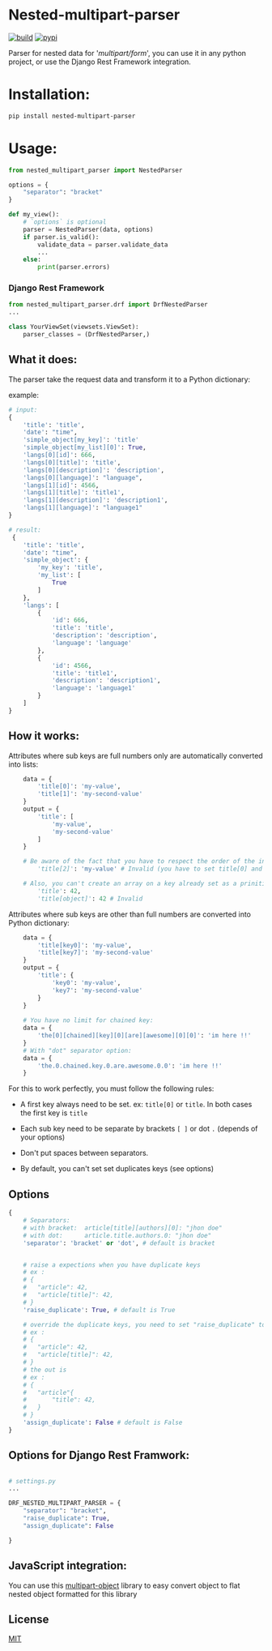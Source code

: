 # Nested-multipart-parser

[![build](https://github.com/remigermain/nested-multipart-parser/actions/workflows/main.yml/badge.svg)](https://github.com/remigermain/nested-multipart-parser/actions/workflows/main.yml)
[![pypi](https://img.shields.io/pypi/v/nested-multipart-parser)](https://pypi.org/project/nested-multipart-parser/)

Parser for nested data for '*multipart/form*', you can use it in any python project, or use the Django Rest Framework integration.

# Installation:

```bash
pip install nested-multipart-parser
```

# Usage:

```python
from nested_multipart_parser import NestedParser

options = {
	"separator": "bracket"
}

def my_view():
	# `options` is optional
	parser = NestedParser(data, options)
	if parser.is_valid():
		validate_data = parser.validate_data
		...
	else:
		print(parser.errors)

```

### Django Rest Framework

```python
from nested_multipart_parser.drf import DrfNestedParser
...

class YourViewSet(viewsets.ViewSet):
	parser_classes = (DrfNestedParser,)
```


## What it does:

The parser take the request data and transform it to a Python dictionary:

example:

```python
# input:
{
	'title': 'title',
	'date': "time",
	'simple_object[my_key]': 'title'
	'simple_object[my_list][0]': True,
	'langs[0][id]': 666,
	'langs[0][title]': 'title',
	'langs[0][description]': 'description',
	'langs[0][language]': "language",
	'langs[1][id]': 4566,
	'langs[1][title]': 'title1',
	'langs[1][description]': 'description1',
	'langs[1][language]': "language1"
}

# result:
 {
	'title': 'title',
	'date': "time",
	'simple_object': {
		'my_key': 'title',
		'my_list': [
			True
		]
	},
	'langs': [
		{
			'id': 666,
			'title': 'title',
			'description': 'description',
			'language': 'language'
		},
		{
			'id': 4566,
			'title': 'title1',
			'description': 'description1',
			'language': 'language1'
		}
	]
}
```

## How it works:

Attributes where sub keys are full numbers only are automatically converted into lists:

```python
	data = {
		'title[0]': 'my-value',
		'title[1]': 'my-second-value'
	}
	output = {
		'title': [
			'my-value',
			'my-second-value'
		]
	}

	# Be aware of the fact that you have to respect the order of the indices for arrays, thus 
    	'title[2]': 'my-value' # Invalid (you have to set title[0] and title[1] before)

    # Also, you can't create an array on a key already set as a prinitive value (int, boolean or string):
		'title': 42,
		'title[object]': 42 # Invalid
```



Attributes where sub keys are other than full numbers are converted into Python dictionary:

```python
	data = {
		'title[key0]': 'my-value',
		'title[key7]': 'my-second-value'
	}
	output = {
		'title': {
			'key0': 'my-value',
			'key7': 'my-second-value'
		}
	}
    
    # You have no limit for chained key:
	data = {
		'the[0][chained][key][0][are][awesome][0][0]': 'im here !!'
	}
	# With "dot" separator option:
	data = {
		'the.0.chained.key.0.are.awesome.0.0': 'im here !!'
	}
```



For this to work perfectly, you must follow the following rules:

- A first key always need to be set. ex: `title[0]` or `title`. In both cases the first key is `title`

- Each sub key need to be separate by brackets `[ ]` or dot `.` (depends of your options)

- Don't put spaces between separators.

- By default, you can't set set duplicates keys (see options)
  
  

## Options

```python
{
	# Separators:
	# with bracket:  article[title][authors][0]: "jhon doe"
	# with dot:      article.title.authors.0: "jhon doe"
	'separator': 'bracket' or 'dot', # default is bracket


	# raise a expections when you have duplicate keys
	# ex :
	# {
	#	"article": 42,
	#	"article[title]": 42,
	# }
	'raise_duplicate': True, # default is True

	# override the duplicate keys, you need to set "raise_duplicate" to False
	# ex :
	# {
	#	"article": 42,
	#	"article[title]": 42,
	# }
	# the out is
	# ex :
	# {
	#	"article"{
	# 		"title": 42,
	#	}
	# }
	'assign_duplicate': False # default is False
}
```

## Options for Django Rest Framwork:
```python

# settings.py
...

DRF_NESTED_MULTIPART_PARSER = {
	"separator": "bracket",
	"raise_duplicate": True,
	"assign_duplicate": False

}
```

## JavaScript integration:

You can use this [multipart-object](https://github.com/remigermain/multipart-object) library to easy convert object to flat nested object formatted for this library

## License

[MIT](https://github.com/remigermain/multipart-object/blob/main/LICENSE)